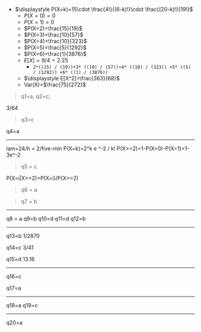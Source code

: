 - $\displaystyle P(X=k)=15\cdot \frac{4!}{(6-k)!}\cdot \frac{(20-k)!}{19!}$
	- $P(X=0)=0$
	- $P(X=1)=0$
	- $P(X=2)=\frac{15}{19}$
	- $P(X=3)=\frac{10}{57}$
	- $P(X=4)=\frac{10}{323}$
	- $P(X=5)=\frac{5}{1292}$
	- $P(X=6)=\frac{1}{3876}$
	- $E[X]=9/4=2.25$ 
		- `2*((15) / (19))+3* ((10) / (57))+4* ((10) / (323)) +5* ((5) / (1292)) +6* ((1) / (3876))`
	- $\displaystyle E[X^2]=\frac{363}{68}$
	- Var(X)=$\frac{75}{272}$

> q1=a, q2=c;


3/64

> q3=c

  q4=a


___ 


lam=24/h = 2/five-min
P(X=k)=2^k e ^-2 / k!
P(X>=2)=1-P(X=0)-P(X=1)=1-3e^-2 

> q5 = c

P(X=i|X>=2)=P(X=i)/P(X>=2)

> q6 = a



> q7 = b 

___

q8 = a
q9=b
q10=d
q11=d
q12=b

___

q13=b 
1/2870

q14=c 
3/41

q15=d
13.16
___

q16=c

q17=a
____

q18=a
q19=c

____
q20=a
